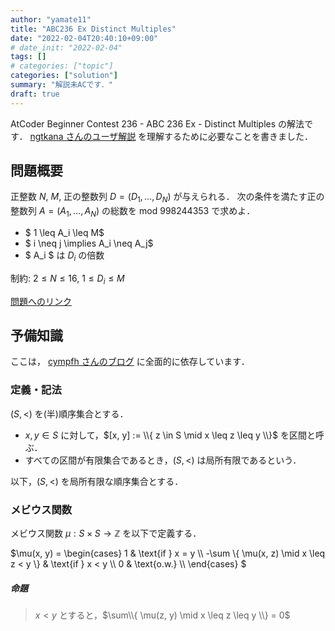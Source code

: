 ```yaml
---
author: "yamate11"
title: "ABC236 Ex Distinct Multiples"
date: "2022-02-04T20:40:10+09:00"
# date_init: "2022-02-04"
tags: []
# categories: ["topic"]
categories: ["solution"]
summary: "解説未ACです．"
draft: true
---
```


AtCoder Beginner Contest 236 - ABC 236 Ex - Distinct Multiples の解法です．
[ngtkana さんのユーザ解説](https://atcoder.jp/contests/abc236/editorial/3314) を理解するために必要なことを書きました．

## 問題概要

正整数 $N$, $M$, 正の整数列 $D = (D_1, \ldots, D_N)$ が与えられる．
次の条件を満たす正の整数列 $A = (A_1, \ldots, A_N)$ の総数を
mod 998244353 で求めよ．

* $ 1 \leq A_i \leq M$
* $ i \neq j \implies A_i \neq A_j$
* $ A_i $ は $D_i$ の倍数

制約: $2 \leq N \leq 16$, $1 \leq D_i \leq M$

[問題へのリンク](https://atcoder.jp/contests/abc236/tasks/abc236_h)

## 予備知識

ここは，
[cympfh さんのブログ](https://cympfh.cc/aiura/moebius) 
に全面的に依存しています．

### 定義・記法

$(S, <)$ を(半)順序集合とする．

* $x, y \in S$ に対して，$[x, y] := \\{ z \in S \mid x \leq z \leq y \\}$
  を区間と呼ぶ．
* すべての区間が有限集合であるとき，$(S, <)$ は局所有限であるという．

以下，$(S, <)$ を局所有限な順序集合とする．

### メビウス関数

メビウス関数 $\mu : S \times S \to \mathbb{Z}$ を以下で定義する．

$\mu(x, y) =
\begin{cases}
  1 & \text{if } x = y \\\\
  -\sum \\{ \mu(x, z) \mid x \leq z < y \\} & \text{if } x < y \\\\
  0 & \text{o.w.} \\\\
\end{cases}
$

##### 命題

> $x < y$ とすると，$\sum\\{ \mu(z, y) \mid x \leq z \leq y \\} = 0$
